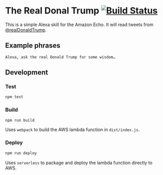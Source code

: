 # The Real Donal Trump [![Build Status](https://travis-ci.org/KonstantinLukaschenko/the-real-donald-trump-alexa-skill.svg?branch=master)](https://travis-ci.org/KonstantinLukaschenko/the-real-donald-trump-alexa-skill)

This is a simple Alexa skill for the Amazon Echo. It will read tweets from [@realDonaldTrump](https://twitter.com/realDonaldTrump).

## Example phrases
```
Alexa, ask the real Donald Trump for some wisdom…
```

## Development

### Test

```bash
npm test
```

### Build

```bash
npm run build
```

Uses `webpack` to build the AWS lambda function in `dist/index.js`.

### Deploy

```bash
npm run deploy
```

Uses `serverless` to package and deploy the lambda function directly to AWS.
